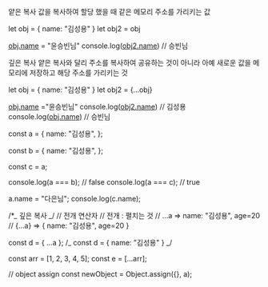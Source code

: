 얕은 복사
값을 복사하여 할당 했을 때 같은 메모리 주소를 가리키는 값

let obj = {
name: "김성용"
}
let obj2 = obj

[obj.name](http://obj.name/) = "윤승빈님"
console.log([obj2.name](http://obj2.name/)) // 승빈님

깊은 복사
얕은 복사와 달리 주소를 복사하여 공유하는 것이 아니라 아예 새로운 값을 메모리에 저장하고
해당 주소를 가리키는 것

let obj = {
name: "김성용"
}
let obj2 = {...obj}

[obj.name](http://obj.name/) ="윤승빈님"
console.log([obj2.name](http://obj2.name/)) // 김성용
console.log([obj.name](http://obj.name/)) // 승빈님

const a = {
name: "김성용",
};

const b = {
name: "김성용",
};

const c = a;

console.log(a === b); // false
console.log(a === c); // true

a.name = "다은님";
console.log(c.name);

/\*_ 깊은 복사 _/
// 전개 연산자
// 전개 : 펼치는 것
// ...a => name: "김성용", age=20
// {...a} => { name: "김성용", age=20 }

const d = { ...a };
/_
const d = {
name: "김성용"
}
_/

const arr = [1, 2, 3, 4, 5];
const e = [...arr];

// object assign
const newObject = Object.assign({}, a);
